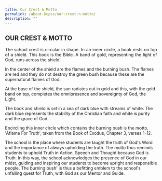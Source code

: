 ```yaml
---
title: Our Crest & Motto
permalink: /about-kcpss/our-crest-n-motto/
description: ""
---
```

## OUR CREST & MOTTO


  
  
<p align="justify">
The school crest is circular in shape. In an inner circle, a book rests on top of a shield. This book is the Bible. A band of gold, representing the light of God, runs across the shield.  
  
In the center of the shield are the flames and the burning bush. The flames are red and they do not destroy the green bush because these are the supernatural flames of God.  
  
At the base of the shield, the sun radiates out in gold and this, with the gold band on top, completes the omnipresence and sovereignty of God, the Light.  
  
The book and shield is set in a sea of dark blue with streams of white. The dark blue represents the stability of the Christian faith and white is purity and the grace of God.  
  
Encircling this inner circle which contains the burning bush is the motto, 'Aflame For Truth', taken from the Book of Exodus, Chapter 3, verses 1-12.  
  
The school is the place where students are taught the truth of God's Word and the importance of always upholding the truth. The motto thus reminds students to uphold Truth in Action, Speech and Thought because God is Truth. In this way, the school acknowledges the presence of God in our midst, guiding and inspiring our students to become upright and responsible people. The burning bush' is thus a befitting emblem to the school's unfailing quest for Truth, with God as our Mentor and Guide.</p>